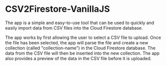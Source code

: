 # CSV2Firestore-VanillaJS
The app is a simple and easy-to-use tool that can be used to quickly and easily import data from CSV files into the Cloud Firestore database.

The app works by first allowing the user to select a CSV file to upload. Once the file has been selected, the app will parse the file and create a new collection (called "collection-name") in the Cloud Firestore database. The data from the CSV file will then be inserted into the new collection. The app also provides a preview of the data in the CSV file before it is uploaded.

